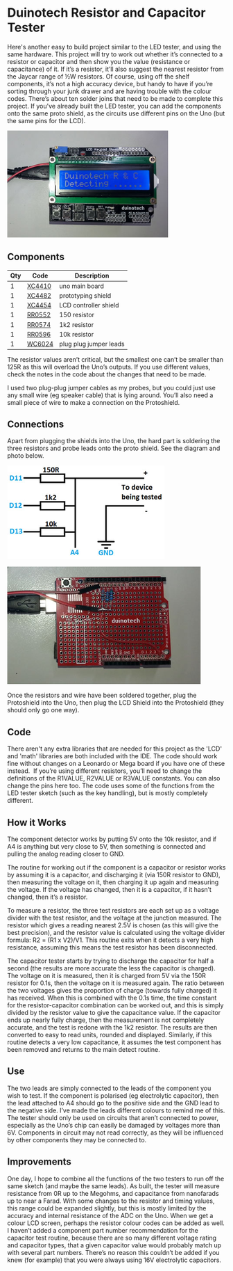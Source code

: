 # Duinotech Resistor and Capacitor Tester

Here's another easy to build project similar to the LED  tester, and using the same hardware. This project will try to work out whether  it’s connected to a resistor or capacitor and then show you the value  (resistance or capacitance) of it. If it’s a resistor, it’ll also suggest the  nearest resistor from the Jaycar range of ½W resistors. Of course, using off  the shelf components, it’s not a high accuracy device, but handy to have if  you’re sorting through your junk drawer and are having trouble with the colour  codes. There’s about ten solder joins that need to be made to complete this  project.
If you've already built the LED tester, you can add the  components onto the same proto shield, as the circuits use different pins on  the Uno (but the same pins for the LCD).

![](images/rct1.jpg)

## Components

|Qty| Code | Description |
|---|---|---|
|1 | [XC4410](http://jaycar.com.au/p/XC4410) | uno main board
|1 | [XC4482](http://jaycar.com.au/p/XC4482) | prototyping shield
|1 | [XC4454](http://jaycar.com.au/p/XC4454) | LCD controller shield
|1 | [RR0552](http://jaycar.com.au/p/RR0552) | 150 resistor
|1 | [RR0574](http://jaycar.com.au/p/RR0574) | 1k2 resistor
|1 | [RR0596](http://jaycar.com.au/p/RR0596) | 10k resistor
|1 | [WC6024](http://jaycar.com.au/p/WC6024) | plug plug jumper leads

The resistor values aren’t critical, but the smallest one  can’t be smaller than 125R as this will overload the Uno’s outputs. If you use  different values, check the notes in the code about the changes that need to be  made.

I used two plug-plug jumper cables as my probes, but you  could just use any small wire (eg speaker cable) that is lying around. You’ll  also need a small piece of wire to make a connection on the Protoshield.

## Connections

Apart from plugging the shields into the Uno, the hard part  is soldering the three resistors and probe leads onto the proto shield. See the  diagram and photo below.

![](images/rct2.jpg)

![](images/rct3.jpg)

Once the resistors and wire have been soldered together,  plug the Protoshield into the Uno, then plug the LCD Shield into the  Protoshield (they should only go one way).

## Code

There aren't any extra libraries that are needed for this  project as the 'LCD' and 'math' libraries are both included with the IDE. The  code should work fine without changes on a Leonardo or Mega board if you have  one of these instead.  If you’re using  different resistors, you’ll need to change the definitions of the R1VALUE,  R2VALUE or R3VALUE constants. You can also change the pins here too. The code  uses some of the functions from the LED tester sketch (such as the key  handling), but is mostly completely different.

## How it Works

The component detector works by putting 5V onto the 10k  resistor, and if A4 is anything but very close to 5V, then something is  connected and pulling the analog reading closer to GND.

The routine for working out if the component is a capacitor  or resistor works by assuming it is a capacitor, and discharging it (via 150R  resistor to GND), then measuring the voltage on it, then charging it up again  and measuring the voltage. If the voltage has changed, then it is a capacitor,  if it hasn’t changed, then it’s a resistor.

To measure a resistor, the three test resistors are each set  up as a voltage divider with the test resistor, and the voltage at the junction  measured. The resistor which gives a reading nearest 2.5V is chosen (as this will  give the best precision), and the resistor value is calculated using the  voltage divider formula: R2 = (R1 x V2)/V1. This routine exits when it detects  a very high resistance, assuming this means the test resistor has been  disconnected.

The capacitor tester starts by trying to discharge the  capacitor for half a second (the results are more accurate the less the  capacitor is charged). The voltage on it is measured, then it is charged from  5V via the 150R resistor for 0.1s, then the voltage on it is measured again.  The ratio between the two voltages gives the proportion of charge (towards  fully charged) it has received. When this is combined with the 0.1s time, the  time constant for the resistor-capacitor combination can be worked out, and  this is simply divided by the resistor value to give the capacitance value. If  the capacitor ends up nearly fully charge, then the measurement is not  completely accurate, and the test is redone with the 1k2 resistor. The results  are then converted to easy to read units, rounded and displayed. Similarly, if  this routine detects a very low capacitance, it assumes the test component has  been removed and returns to the main detect routine.

## Use

The  two leads are simply connected to the leads of the component you wish to test. If  the component is polarised (eg electrolytic capacitor), then the lead attached  to A4 should go to the positive side and the GND lead to the negative side.  I’ve made the leads different colours to remind me of this. The tester should  only be used on circuits that aren’t connected to power, especially as the  Uno’s chip can easily be damaged by voltages more than 6V. Components in  circuit may not read correctly, as they will be influenced by other components  they may be connected to.

## Improvements

One day, I hope to combine all the functions of the two  testers to run off the same sketch (and maybe the same leads). As built, the  tester will measure resistance from 0R up to the Megohms, and capacitance from  nanofarads up to near a Farad. With some changes to the resistor and timing  values, this range could be expanded slightly, but this is mostly limited by  the accuracy and internal resistance of the ADC on the Uno. When we get a  colour LCD screen, perhaps the resistor colour codes can be added as well. I  haven’t added a component part number recommendation for the capacitor test  routine, because there are so many different voltage rating and capacitor  types, that a given capacitor value would probably match up with several part  numbers. There’s no reason this couldn’t be added if you knew (for example)  that you were always using 16V electrolytic capacitors.
